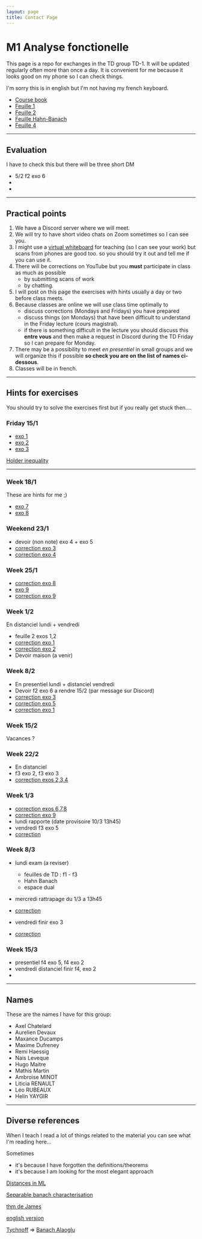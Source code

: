 ```yaml
---
layout: page
title: Contact Page
---
```


# M1 Analyse fonctionelle

This page is a repo for exchanges 
in the TD group TD-1. It will be updated regularly
often more than once a day. It is convenient for
me because it looks good on my phone so I can  check things.


I'm sorry 
this is in english but I'm not having  my french keyboard.

- [Course
    book](https://perso.telecom-paristech.fr/decreuse/_downloads/44d14d51b5d8b66b4a3aa0f6e9d2f9e0/analyse-fonctionnelle.pdf)
- [Feuille 1](./td1-lp.pdf)
- [Feuille 2](./td_duals.pdf)
- [Feuille Hahn-Banach](./td3-Hahn-Banach-bis.pdf)
- [Feuille 4](./td5-Graphe-ferme-2019.pdf)



--- 

## Evaluation

I have to check this but there will be three short DM

- 5/2  f2 exo 6 
-
-

---

## Practical points

1. We have a Discord server where we will meet.
1. We will try to have short video chats on Zoom sometimes so I can see you.
1. I might use a [virtual whiteboard](https://awwapp.com/#)
for teaching (so I can see your work) but scans from phones are good too.
so you should try it out and tell me if you can use it.
1. There will be corrections on YouTube but you **must** participate in class
   as much as possible 
   - by submitting scans of work 
   - by chatting.
1. I will post on this page the exercises with hints usually a day or two before class meets. 
1. Because classes are online we will use class time optimally to
   - discuss corrections (Mondays and Fridays) you have prepared
   - discuss things (on Mondays) that have been difficult to understand in the Friday lecture (cours magistral).
   - if there is something difficult in the lecture you should discuss this **entre vous** and then make a request in Discord during the TD Friday so I can prepare for Monday.  
1. There may be a possibility to meet *en presentiel* in small groups and we will organize this if possible **so check you are on the list of
names ci-dessous**.
1. Classes will be in french.


---

## Hints for exercises 

You should try to solve the exercises first
but if you really get stuck then....

### Friday 15/1

- [exo 1](https://math.stackexchange.com/questions/242779/limit-of-lp-norm)
- [exo
    2](https://math.stackexchange.com/questions/386381/if-f-in-l-p-cap-l-q-1-leq-p-r-q-infty-then-f-in-l-r)
- [exo
    3](https://math.stackexchange.com/questions/1368174/separability-of-lp-spaces)


[Holder inequality](https://en.wikipedia.org/wiki/H%C3%B6lder%27s_inequality)


---

### Week 18/1

These are hints for me ;)


- [exo 7](https://en.wikipedia.org/wiki/Tychonoff%27s_theorem)
- [exo 8](https://math.stackexchange.com/questions/660418/why-is-l-infty-not-separable/660422#:~:text=is%20an%20uncontably%20infinite%20collection,%E2%84%93%E2%88%9E%20is%20not%20separable.)

### Weekend 23/1

- devoir (non note)  exo 4 + exo 5 
- [correction exo 3](./corr_exo3.pdf)
- [correction exo 4](./corr_exo4.pdf)

### Week 25/1


- [correction exo 8](./corr_1_8.pdf)
- [exo 9](https://math.stackexchange.com/questions/868787/dual-of-l-infty-is-not-l1)
- [correction exo 9](./corr_1_9.pdf)


### Week  1/2

En distanciel lundi + vendredi

- feuille 2 exos 1,2
- [correction exo 1](./corr_f2_1.pdf)
- [correction exo 2](./corr_f2_2.pdf)
- Devoir maison (a venir)

### Week  8/2

- En presentiel lundi + distanciel vendredi
- Devoir f2 exo 6 a rendre 15/2 (par message sur Discord)
- [correction exo 3]()
- [correction exo 5](./corr_f2_5.pdf)
- [correction exo 1](./corr_f3_1.pdf)

### Week 15/2

Vacances ?

### Week  22/2

- En distanciel
- f3 exo 2, f3 exo 3
- [correction exos 2,3,4](./corr_f3_2_4.pdf)

### Week 1/3

- [correction exos 6,7,8](./corr_f3_6_8.pdf)
- [correction exo 9](./corr_f3_9.pdf)
- lundi rapporte (date provisoire 10/3 13h45)
- vendredi f3 exo 5
- [correction](./corr_f3_1.pdf_5.pdf)

### Week 8/3

- lundi exam (a reviser)
  - feuilles de TD : f1 - f3
  - Hahn Banach
  - espace dual
  
- mercredi rattrapage du 1/3 a 13h45
- [correction](./corr_f4_1.pdf)
- vendredi finir exo 3
- [correction](./corr_f4_3.pdf)


### Week 15/3

- presentiel f4 exo 5, f4 exo 2
- vendredi distanciel finir f4, exo 2
-

---
## Names

These are the names I have for this group:

- Axel Chatelard 
- Aurelien Devaux 
- Maxance Ducamps 
- Maxime Dufreney 
- Remi Haessig 
- Nais Leveque 
- Hugo Maitre 
- Mathis Martin 
- Ambroise MINOT
- Liticia RENAULT
- Léo RUBEAUX
- Helin YAYGIR

---

## Diverse references




When I teach I read a lot of things related to the material
you can see what I'm reading here... 

Sometimes 

- it's because I have forgotten the definitions/theorems
- it's because I am looking for the most elegant approach

[Distances in ML](https://towardsdatascience.com/9-distance-measures-in-data-science-918109d069fa)

[Separable banach characterisation](https://www.jstor.org/stable/2161889?seq=1)

[thm de James](https://fr.wikipedia.org/wiki/Th%C3%A9or%C3%A8me_de_James)

[english version](https://en.wikipedia.org/wiki/James%27s_theorem)

[Tychnoff](https://en.wikipedia.org/wiki/Tychonoff%27s_theorem)
=> [Banach
Alaoglu](https://en.wikipedia.org/wiki/Banach%E2%80%93Alaoglu_theorem)
